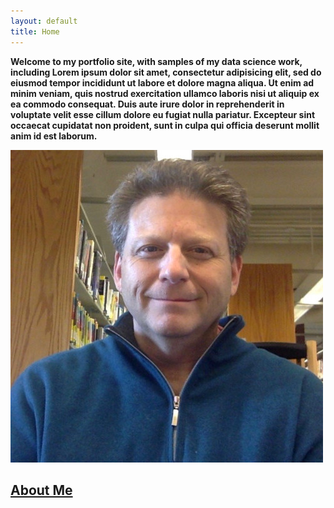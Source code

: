 ```yaml
---
layout: default
title: Home
---
```


**Welcome to my portfolio site, with samples of my data science work, including Lorem ipsum dolor sit amet, consectetur adipisicing elit, sed do eiusmod tempor incididunt ut labore et dolore magna aliqua. Ut enim ad minim veniam, quis nostrud exercitation ullamco laboris nisi ut aliquip ex ea commodo consequat. Duis aute irure dolor in reprehenderit in voluptate velit esse cillum dolore eu fugiat nulla pariatur. Excepteur sint occaecat cupidatat non proident, sunt in culpa qui officia deserunt mollit anim id est laborum.**

![](https://github.com/StevenWDiamond/stevenwdiamond.github.io/blob/master/assets/Images/1520278665590.jpeg)

## [About Me](https://stevenwdiamond.github.io/about/)
